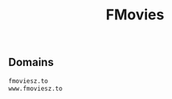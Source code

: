 


<h1 align="center">FMovies</h1>  

<br>

## Domains


```html
fmoviesz.to
www.fmoviesz.to
```  


